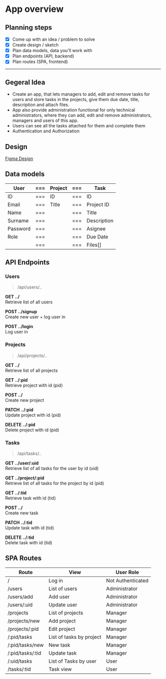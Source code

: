 # App overview

## Planning steps

* [x] Come up with an idea / problem to solve
* [x] Create design / sketch
* [x] Plan data models, data you'll work with
* [x] Plan endpoints (API, backend)
* [x] Plan routes (SPA, frontend)

---

## Gegeral Idea

* Create an app, that lets managers to add, edit and remove tasks for users and store tasks in the projects, give them due date, title, description and attach files. 
* App also provide administration functional for only technical administrators, where they can add, edit and remove administrators, managers and users of this app.
* Users can see all the tasks attached for them and complete them
* Authentication and Authorization

## Design

[Figma Design](https://www.figma.com/file/0votXC43Q5KC5scZjQZ40S/Taskii?node-id=0%3A1)

## Data models

| User     | === | Project | === | Task        |
| -------- | --- | ------- | --- | ----------- |
| ID       | === | ID      | === | ID          |
| Email    | === | Title   | === | Project ID  |
| Name     | === |         | === | Title       |
| Surname  | === |         | === | Description |
| Password | === |         | === | Asignee     |
| Role     | === |         | === | Due Date    |
|          | === |         | === | Files[]     |

## API Endpoints

### Users

> /api/users/..

**GET ../**<br>
Retrieve list of all users

**POST ../signup**<br>
Create new user + log user in

**POST ../login**<br>
Log user in

### Projects

> /api/projects/..

**GET ../**<br>
Retrieve list of all projects

**GET ../:pid**<br>
Retrieve project with id (pid)

**POST ../**<br>
Create new project

**PATCH ../:pid**<br>
Update project with id (pid)

**DELETE ../:pid**<br>
Delete project with id (pid)

### Tasks

> /api/tasks/..

**GET ../user/:uid**<br>
Retrieve list of all tasks for the user by id (uid)

**GET ../project/:pid**<br>
Retrieve list of all tasks for the project by id (pid)

**GET ../:tid**<br>
Retrieve task with id (tid)

**POST ../**<br>
Create new task

**PATCH ../:tid**<br>
Update task with id (tid)

**DELETE ../:tid**<br>
Delete task with id (tid)

## SPA Routes

| Route            | View                     | User Role         |
| ---------------- | ------------------------ | ----------------- |
| /                | Log in                   | Not Authenticated |
| /users           | List of users            | Administrator     |
| /users/add       | Add user                 | Administrator     |
| /users/:uid      | Update user              | Administrator     |
| /projects        | List of projects         | Manager           |
| /projects/new    | Add project              | Manager           |
| /projects/:pid   | Edit project             | Manager           |
| /:pid/tasks      | List of tasks by project | Manager           |
| /:pid/tasks/new  | New task                 | Manager           |
| /:pid/tasks/:tid | Update task              | Manager           |
| /:uid/tasks      | List of Tasks by user    | User              |
| /tasks/:tid      | Task view                | User              |